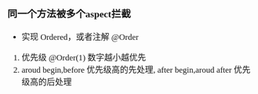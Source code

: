 <span  style="font-family: Simsun,serif; font-size: 17px; ">

### 同一个方法被多个aspect拦截

- 实现 Ordered，或者注解 @Order
1. 优先级 @Order(1) 数字越小越优先
2. aroud begin,before 优先级高的先处理, after begin,aroud after 优先级高的后处理


</span>
